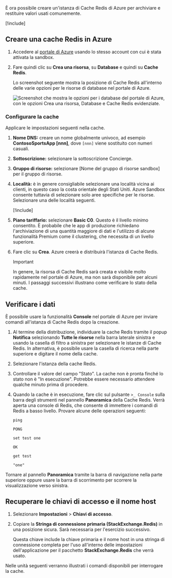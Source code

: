 È ora possibile creare un'istanza di Cache Redis di Azure per archiviare e restituire valori usati comunemente.

<!-- Activate the sandbox -->
[!include[](../../../includes/azure-sandbox-activate.md)]

## <a name="create-a-redis-cache-in-azure"></a>Creare una cache Redis in Azure

1. Accedere al [portale di Azure](https://portal.azure.com/triplecrownlabs.onmicrosoft.com?azure-portal=true) usando lo stesso account con cui è stata attivata la sandbox.

1. Fare quindi clic su **Crea una risorsa**, su **Database** e quindi su **Cache Redis**.

    Lo screenshot seguente mostra la posizione di Cache Redis all'interno delle varie opzioni per le risorse di database nel portale di Azure.

    ![Screenshot che mostra le opzioni per i database del portale di Azure, con le opzioni Crea una risorsa, Database e Cache Redis evidenziate.](../media/4-create-a-cache-1.png)

### <a name="configure-your-cache"></a>Configurare la cache

Applicare le impostazioni seguenti nella cache.

1. **Nome DNS:** creare un nome globalmente univoco, ad esempio **ContosoSportsApp [nnn]**, dove `[nnn]` viene sostituito con numeri casuali.

1. **Sottoscrizione:** selezionare la sottoscrizione Concierge.

1. **Gruppo di risorse:** selezionare <rgn>[Nome del gruppo di risorse sandbox]</rgn> per il gruppo di risorse.

1. **Località:** è in genere consigliabile selezionare una località vicina ai clienti, in questo caso la costa orientale degli Stati Uniti. Azure Sandbox consente tuttavia di selezionare solo aree specifiche per le risorse. Selezionare una delle località seguenti.
    
    [!include[](../../../includes/azure-sandbox-regions-note-friendly.md)]
        
5. **Piano tariffario:** selezionare **Basic C0**. Questo è il livello minimo consentito. È probabile che le app di produzione richiedano l'archiviazione di una quantità maggiore di dati e l'utilizzo di alcune funzionalità Premium come il clustering, che necessita di un livello superiore.

1. Fare clic su **Crea**. Azure creerà e distribuirà l'istanza di Cache Redis.

    > [!IMPORTANT]
    > In genere, la risorsa di Cache Redis sarà creata e visibile molto rapidamente nel portale di Azure, ma non sarà disponibile per alcuni minuti. I passaggi successivi illustrano come verificare lo stato della cache.

## <a name="verify-your-data"></a>Verificare i dati

È possibile usare la funzionalità **Console** nel portale di Azure per inviare comandi all'istanza di Cache Redis dopo la creazione.

1. Al termine della distribuzione, individuare la cache Redis tramite il popup **Notifica** selezionando **Tutte le risorse** nella barra laterale sinistra e usando la casella di filtro a sinistra per selezionare le istanze di Cache Redis. In alternativa, è possibile usare la casella di ricerca nella parte superiore e digitare il nome della cache.

1. Selezionare l'istanza della cache Redis.

1. Controllare il valore del campo "Stato". La cache non è pronta finché lo stato non è "In esecuzione". Potrebbe essere necessario attendere qualche minuto prima di procedere.

1. Quando la cache è in esecuzione, fare clic sul pulsante `>_ Console` sulla barra degli strumenti nel pannello **Panoramica** della Cache Redis. Verrà aperta una console di Redis, che consente di immettere i comandi di Redis a basso livello. Provare alcune delle operazioni seguenti:

    ```console
    ping
    ```
    
    ```output
    PONG
    ```
    
    ```console
    set test one
    ```
    
    ```output
    OK
    ```
    
    ```console
    get test
    ```
    
    ```output
    "one"
    ```
    
Tornare al pannello **Panoramica** tramite la barra di navigazione nella parte superiore oppure usare la barra di scorrimento per scorrere la visualizzazione verso sinistra.

## <a name="retrieve-the-access-keys-and-host-name"></a>Recuperare le chiavi di accesso e il nome host

1. Selezionare **Impostazioni** > **Chiavi di accesso**. 

1. Copiare la **Stringa di connessione primaria (StackExchange.Redis)** in una posizione sicura. Sarà necessaria per l'esercizio successivo.

    Questa chiave include la chiave primaria e il nome host in una stringa di connessione completa per l'uso all'interno delle impostazioni dell'applicazione per il pacchetto **StackExchange.Redis** che verrà usato.

Nelle unità seguenti verranno illustrati i comandi disponibili per interrogare la cache.